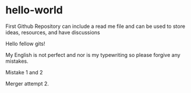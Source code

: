 # hello-world
First Github Repository can include a read me file and can be used to store ideas, resources, and have discussions 

Hello fellow gits!

My English is not perfect and nor is my typewriting so please forgive any mistakes.


Mistake 1 and 2


Merger attempt 2.
